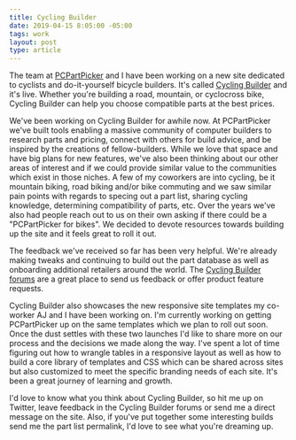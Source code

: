 ```yaml
---
title: Cycling Builder
date: 2019-04-15 8:05:00 -05:00
tags: work
layout: post
type: article
---
```


The team at [PCPartPicker](https://pcpartpicker.com) and I have been working on a new site dedicated to cyclists and do-it-yourself bicycle builders. It's called [Cycling Builder](https://cyclingbuilder.com/) and it's live. Whether you're building a road, mountain, or cyclocross bike, Cycling Builder can help you choose compatible parts at the best prices.

We've been working on Cycling Builder for awhile now. At PCPartPicker we've built tools enabling a massive community of computer builders to research parts and pricing, connect with others for build advice, and be inspired by the creations of fellow-builders. While we love that space and have big plans for new features, we've also been thinking about our other areas of interest and if we could provide similar value to the communities which exist in those niches. A few of my coworkers are into cycling, be it mountain biking, road biking and/or bike commuting and we saw similar pain points with regards to specing out a part list, sharing cycling knowledge, determining compatibility of parts, etc. Over the years we've also had people reach out to us on their own asking if there could be a "PCPartPicker for bikes". We decided to devote resources towards building up the site and it feels great to roll it out.

The feedback we've received so far has been very helpful. We're already making tweaks and continuing to build out the part database as well as onboarding additional retailers around the world. The [Cycling Builder forums](https://cyclingbuilder.com/forums/) are a great place to send us feedback or offer product feature requests.

Cycling Builder also showcases the new responsive site templates my co-worker AJ and I have been working on. I'm currently working on getting PCPartPicker up on the same templates which we plan to roll out soon. Once the dust settles with these two launches I'd like to share more on our process and the decisions we made along the way. I've spent a lot of time figuring out how to wrangle tables in a responsive layout as well as how to build a core library of templates and CSS which can be shared across sites but also customized to meet the specific branding needs of each site. It's been a great journey of learning and growth.

I'd love to know what you think about Cycling Builder, so hit me up on Twitter, leave feedback in the Cycling Builder forums or send me a direct message on the site. Also, if you've put together some interesting builds send me the part list permalink, I'd love to see what you're dreaming up. 
